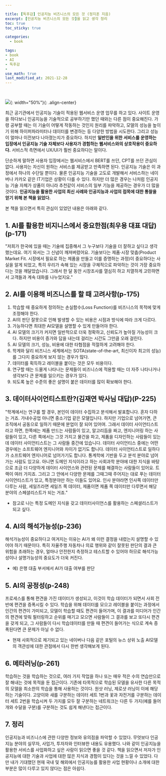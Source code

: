 ```yaml
---

title: [독후감] 인공지능 비즈니스의 모든 것 (정지훈 지음)
excerpt: [인공지능 비즈니스의 모든 것]을 읽고 생각 정리
toc: true
toc_sticky: true

categories:
  - book

tags:
- book
- AI
- 독후감
-
use_math: true
last_modified_at: 2021-12-28
---
```



<br>

![](https://i.imgur.com/UXxRdEa.jpg){: width="50%"}{: .align-center}

 최근 공기관에서 인공지능 기술이 적용된 웹서비스 운영 업무를 하고 있다. 사이트 운영을 하다보니 인공지능을 기술적으로 공부하기만 했던 때와는 다른 점이 중요해진다. 가령 공부할 때는 이 기술이 어떻게 작동하는 것인지 원리를 파악하고, 모델의 성능을 높이기 위해 하이퍼파라미터나 데이터를 변경하는 등 다양한 방법을 시도한다. 그리고 성능이 얼마나 이전보다 나아졌는지가 중요하다. 하지만 **일반인을 위한 서비스를 운영하는 입장에서 인공지능 기술 자체보다 사용자가 경험하는 웹서비스와의 상호작용이 중요하다.** 서비스적 측면에서 UX/UI가 훨씬 중요하다는 말이다.  

 단순하게 말하면 사용자 입장에서는 웹서비스에서 BERT를 쓰던, CPT를 쓰던 관심이 없다. 사용자는 자신이 원하는 서비스를 제공받고 만족하면 된다. 인공지능 기술은 이 과정에서 하나의 수단일 뿐이다. 물론 인공지능 기술을 고도로 개발해서 서비스하는 네이버나 카카오 같은 IT기업은 상황이 다를 수 있다. 하지만 더 많은 경우는 나처럼 인공지능 기술 자체가 상품이 아니라 추천같이 서비스의 일부 기능을 제공하는 경우가 더 많을 것이다. **인공지능을 활용한 사업의 최신 사례와 인공지능과 사업의 접목에 대한 통찰을 얻기 위해 본 책을 읽었다.**  

 본 책을 읽으면서 특히 관심이 있었던 내용은 아래와 같다. 

## 1. AI를 활용한 비지니스에서 중요한점(최우용 대표 대답)(p-171)
"저희가 한국에 있을 때는 기술에 집중해서 그 누구보다 기술을 더 잘하고 싶다고 생각했는데요. 여기 와서는 그 신념이 깨져버렸어요. 기술보다는 제품·시장 맞춥(Product Market Fit. 시장에서 필요로 하는 제품을 만들고 이를 증명하는 과정)이 중요하다는 사실을 알게 되었고, 특히 우리가 속해 있는 시장을 구체적으로 파악하는 것이 가장 중요하다는 것을 깨달았습니다. 그래서 한 달 동안 시장조사를 열심히 하고 치열하게 고민하면서 고객들과 계속 대화를 나누었지요."


## 2. AI를 이용해 비즈니스를 할 때 고려사항(p-175)
1. 학습할 때 중요하게 정의하는 손실함수(Loss Function)를 비즈니스의 목적에 맞게 조정해야 한다. 
2. AI의 판단 잘못으로 인해 발생할 수 있는 비용은 시점과 방식에 따라 크게 다르다. 
3. 가능하다면 최대한 AI모델을 설명할 수 있게 만들어야 한다. 
4. AI 모델의 크기가 커지면 일반적으로 더욱 정확하고, 신뢰도가 높아질 가능성이 크다. 하지만 비용이 증가와 답을 내는데 걸리는 시간도 그만큼 오래 걸린다. 
5. AI 모델의 크기, 성능, 비용에 대한 타협점을 적절하게 고려해야 한다. 
6. 학계와 달리 비즈니스 세계에서는 SOTA(state-of-the-art, 최신이자 최고의 성능)를 그다지 중요하게 보지 않는 경우가 많다. 
7. 데이터를 획득하고 레이블을 붙이는 것은 모두 비용이다. 
8. 연구할 때는 드물게 나타나는 문제들이 비즈니스에 적용할 때는 더 자주 나타나거나 생각보다 큰 문제를 일으키는 경우가 있다.
9. 되도록 높은 수준의 좋은 설명이 붙은 데이터를 많이 확보해야 한다. 

## 3. 데이터사이언티스트란?(김재연 박사님 대답)(P-225)
"학계에서는 연구를 할 경우, 본인이 데이터 수집하고 분석해서 발표합니다. 혼자 다하는 거죠. 가내수공업 아니면 중소기업 같은 모델입니다. 하지만 기업으로 넘어가면, 큰 조직에서 공동으로 일하기 때문에 분업이 잘 되어 있어여. 그래서 데이터 사이언티스트라고 하면, 한쪽에는 제품 만드는 사람들이 있고, 알고리듬을 짜고, 엔지니어링 하는 사람들이 있고, 다른 쪽에서는 그것 가지고 물건을 파고, 제품을 디자인하는 사람들이 있는데 데이터 사이언티스트는 그 사람들 중간에 있습니다. 데이터 사이언티스 중에는 어떤 경우에는 소프트웨어 엔지니어와 차이가 없기도 합니다. 데이터 사이언티스트로 일하다가 소프트웨어 엔지니어로 넘어가기도 합니다. 통계학에 기반을 두고 분석 분야로 넘어가는 사람도 있고요. 아니면 도메인 지식이라고 하는 사회과학 분야에 대한 지식을 바탕으로 조금 더 다양하게 데이터 사이언스와 관련된 문제를 해결하는 사람들이 있어요. 트랙이 여러 가지죠. 그리고 그 안에서 다양한 문제를 그때그때 주어지는 대로 푸는 데이터 사이언티스트가 있고, 특정분야만 하는 이들도 있어요. 인사 분야라면 인사쪽 데이터만 다루는 사람, 세일즈라면 세일즈 쪽 데이터, 제품이면 제품 쪽 데이터만 다루면서 해당 분야의 스페셜리스트가 되는 거죠."
- 참고로 나는 특정 도메인 지식을 갖고 데이터사이언스를 활용하는 스페셜리스트가 되고 싶다.

## 4. AI의 해석가능성(p-236)
해석가능성이 중요하다고 여겨지는 이유는 AI가 왜 이런 결정을 내렸는지 설명할 수 있어야 하기 때문이다. 특히 자율주행 자동차나 의료 행위와 같이 잘못된 판단의 결과 큰 위험을 초래하는 경우, 얼마나 안전한지 측정하고 테스트할 수 있어야 하므로 해석가능성이나 설명가능성의 중요도가 더욱 커진다.
- 예) 은행 대출 부서에서 AI가 대출 여부를 판단

## 5. AI의 공정성(p-248)
프로세스를 통해 편견을 가진 데이터가 생성되고, 이것이 학습 데이터가 되면서 사회 전반에 편견을 증폭시킬 수 있다. 학습을 위해 데이터를 모으고 레이블을 붙이는 과정에서 인간의 편견이 가미되고, 모델이 학습할 때도 편견이 들어가며, 이 결과를 미디어가 인간의 편견에 맞춰 필터링하고 순위를 매기고 모으면 사람들이 그 결과를 보고 또다시 편견을 갖게 되고, 그 사람들이 다시 학습데이터를 만들 때 편견이 들어가는 식으로 계속 증폭된다면 큰 문제가 아닐 수 없다. 
- 현재 사회적으로 제기되고 있는 네이버나 다음 같은 포털의 뉴스 상위 노출 AI모델의 객관성에 대한 관점에서 다시 한번 생각해보게 된다. 

## 6. 메타러닝(p-261)
학습하는 것을 학습하는 것으로, 여러 가지 작업을 하나 또는 매우 적은 수의 연습만으로 잘 해내는 것에 목적을 둔 접근이다. 기존에 타목적으로 학습된 모델을 유사한 다른 목적의 모델을 최소한의 학습을 통해 사용하는 것이다. 원샷 러닝, 제로샷 러닝이 이에 해당하는 기술이다. 
고양이와 새를 구분하는 데이터 세트 1번과 꽃과 자전거를 구분하는 데이터 세트 2번을 학습시켜 두 가지를 모두 잘 구분하는 네트워크는 다른 두 가지(예를 들어 개와 수달을 구분)를 구분하는 것도 쉽게 해낸다는 접근이다. 


## 7. 정리
인공지능과 비즈니스에 관한 다양한 정보와 유의점을 파악할 수 있었다. 무엇보다 인공지능 분야의 실무자, 사업가, 투자자와 인터뷰한 내용도 유용했다. 나와 같이 인공지능을 활용한 서비스를 사업화하고 싶은 사람이 읽으면 좋을 것 같다. 책을 읽으면서 저자가 인공지능에 대한 기술과 사업에 대한 많은 지식과 경험이 있다는 것을 느낄 수 있었다. 다만 내가 기대했던 현재 국내 및 해외에서 인공지능를 활용한 사업 현황이나 소개에 대한 부분은 많이 다루고 있지 않다는 점은 아쉽다.   
